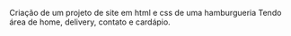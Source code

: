Criação de um projeto de site em html e css de uma hamburgueria
Tendo área de home, delivery, contato e cardápio.
